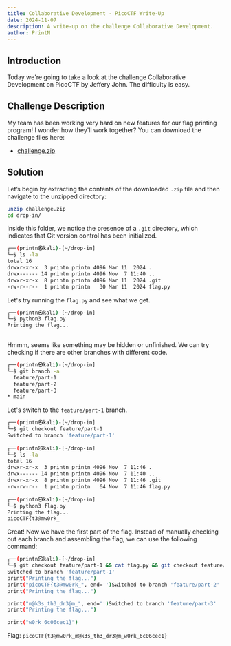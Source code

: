 ```yaml
---
title: Collaborative Development - PicoCTF Write-Up
date: 2024-11-07
description: A write-up on the challenge Collaborative Development.
author: PrintN
---
```

## Introduction
Today we're going to take a look at the challenge Collaborative Development on PicoCTF by Jeffery John. The difficulty is easy.

## Challenge Description
My team has been working very hard on new features for our flag printing program! I wonder how they'll work together? You can download the challenge files here:
- [challenge.zip](https://artifacts.picoctf.net/c_titan/178/challenge.zip)

## Solution
Let’s begin by extracting the contents of the downloaded `.zip` file and then navigate to the unzipped directory:
```bash
unzip challenge.zip
cd drop-in/
```

Inside this folder, we notice the presence of a `.git` directory, which indicates that Git version control has been initialized. 
```bash
┌──(printn㉿kali)-[~/drop-in]
└─$ ls -la
total 16
drwxr-xr-x  3 printn printn 4096 Mar 11  2024 .
drwx------ 14 printn printn 4096 Nov  7 11:40 ..
drwxr-xr-x  8 printn printn 4096 Mar 11  2024 .git
-rw-r--r--  1 printn printn   30 Mar 11  2024 flag.py
```

Let's try running the `flag.py` and see what we get.
```bash
┌──(printn㉿kali)-[~/drop-in]
└─$ python3 flag.py 
Printing the flag...
                      
```

Hmmm, seems like something may be hidden or unfinished. We can try checking if there are other branches with different code.
```bash
┌──(printn㉿kali)-[~/drop-in]
└─$ git branch -a                                                                                                  
  feature/part-1
  feature/part-2
  feature/part-3
* main
```

Let's switch to the `feature/part-1` branch.
```bash
┌──(printn㉿kali)-[~/drop-in]
└─$ git checkout feature/part-1
Switched to branch 'feature/part-1'
                                                                                                                           
┌──(printn㉿kali)-[~/drop-in]
└─$ ls -la
total 16
drwxr-xr-x  3 printn printn 4096 Nov  7 11:46 .
drwx------ 14 printn printn 4096 Nov  7 11:40 ..
drwxr-xr-x  8 printn printn 4096 Nov  7 11:46 .git
-rw-rw-r--  1 printn printn   64 Nov  7 11:46 flag.py
                                                                                                                           
┌──(printn㉿kali)-[~/drop-in]
└─$ python3 flag.py
Printing the flag...
picoCTF{t3@mw0rk_
```

Great! Now we have the first part of the flag. Instead of manually checking out each branch and assembling the flag, we can use the following command:
```bash
┌──(printn㉿kali)-[~/drop-in]
└─$ git checkout feature/part-1 && cat flag.py && git checkout feature/part-2 && cat flag.py && git checkout feature/part-3&& cat flag.py
Switched to branch 'feature/part-1'
print("Printing the flag...")
print("picoCTF{t3@mw0rk_", end='')Switched to branch 'feature/part-2'
print("Printing the flag...")

print("m@k3s_th3_dr3@m_", end='')Switched to branch 'feature/part-3'
print("Printing the flag...")

print("w0rk_6c06cec1}")
```

Flag: ```picoCTF{t3@mw0rk_m@k3s_th3_dr3@m_w0rk_6c06cec1}```